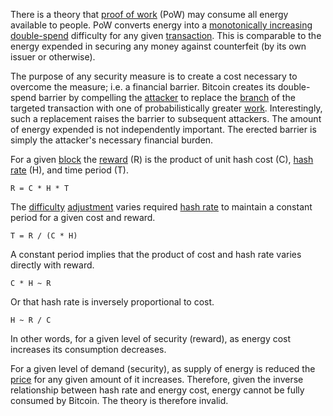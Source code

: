 There is a theory that [proof of work](Glossary#proof) (PoW) may consume all energy available to people. PoW converts energy into a [monotonically increasing](https://en.wikipedia.org/wiki/Monotonic_function) [double-spend](Glossary#double-spend) difficulty for any given [transaction](Glossary#transaction). This is comparable to the energy expended in securing any money against counterfeit (by its own issuer or otherwise).

The purpose of any security measure is to create a cost necessary to overcome the measure; i.e. a financial barrier. Bitcoin creates its double-spend barrier by compelling the [attacker](Glossary#attack) to replace the [branch](Glossary#branch) of the targeted transaction with one of probabilistically greater [work](Glossary#work). Interestingly, such a replacement raises the barrier to subsequent attackers. The amount of energy expended is not independently important. The erected barrier is simply the attacker's necessary financial burden.

For a given [block](Glossary#block) the [reward](Glossary#reward) (R) is the product of unit hash cost (C), [hash rate](Glossary#hash-rate) (H), and time period (T).
```
R = C * H * T
```
The [difficulty](Glossary#difficulty) [adjustment](Glossary#adjustment) varies required [hash rate](Glossary#hash-rate) to maintain a constant period for a given cost and reward.
```
T = R / (C * H)
```
A constant period implies that the product of cost and hash rate varies directly with reward.
```
C * H ~ R
```
Or that hash rate is inversely proportional to cost.
```
H ~ R / C
```
In other words, for a given level of security (reward), as energy cost increases its consumption decreases.

For a given level of demand (security), as supply of energy is reduced the [price](Glossary#price) for any given amount of it increases. Therefore, given the inverse relationship between hash rate and energy cost, energy cannot be fully consumed by Bitcoin. The theory is therefore invalid.